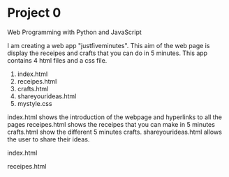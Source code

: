 # Project 0

Web Programming with Python and JavaScript

I am creating a web app "justfiveminutes". This aim of the web page is display the receipes and crafts that you can do in 5 minutes. This app contains 4 html files and a css file. 
1. index.html 
2. receipes.html
3. crafts.html
4. shareyourideas.html
5. mystyle.css

index.html shows the introduction of the webpage and hyperlinks to all the pages
receipes.html shows the receipes that you can make in 5 minutes
crafts.html show the different 5 minutes crafts.
shareyourideas.html allows the user to share their ideas.



index.html



receipes.html
